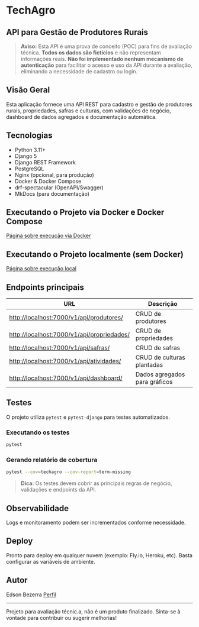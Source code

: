 # TechAgro

## API para Gestão de Produtores Rurais


> **Aviso:** Esta API é uma prova de conceito (POC) para fins de avaliação técnica. **Todos os dados são fictícios** e não representam informações reais. **Não foi implementado nenhum mecanismo de autenticação** para facilitar o acesso e uso da API durante a avaliação, eliminando a necessidade de cadastro ou login.

## Visão Geral
Esta aplicação fornece uma API REST para cadastro e gestão de produtores rurais, propriedades, safras e culturas, com validações de negócio, dashboard de dados agregados e documentação automática.

## Tecnologias
- Python 3.11+
- Django 5
- Django REST Framework
- PostgreSQL
- Nginx (opcional, para produção)
- Docker & Docker Compose
- drf-spectacular (OpenAPI/Swagger)
- MkDocs (para documentação)


## Executando o Projeto via Docker e Docker Compose
[Página sobre execução via Docker](https://edcastanha.github.io/TechAgro/ExecDocker/)

## Executando o Projeto localmente (sem Docker)
[Página sobre execução local](https://edcastanha.github.io/TechAgro/ExecLocal/)

## Endpoints principais
|   URL   | Descrição |
|---------|-----------|
|[http://localhost:7000/v1/api/produtores/](http://localhost:7000/v1/api/produtores/) | CRUD de produtores |
|[http://localhost:7000/v1/api/propriedades/](http://localhost:7000/v1/api/propriedades/) | CRUD de propriedades |
|[http://localhost:7000/v1/api/safras/](http://localhost:7000/v1/api/safras/) | CRUD de safras |
|[http://localhost:7000/v1/api/atividades/](http://localhost:7000/v1/api/atividades/) | CRUD de culturas plantadas |
|[http://localhost:7000/v1/api/dashboard/](http://localhost:7000/v1/api/dashboard/) | Dados agregados para gráficos | 


## Testes

O projeto utiliza `pytest` e `pytest-django` para testes automatizados.

### Executando os testes

```bash
pytest
```

### Gerando relatório de cobertura

```bash
pytest --cov=techagro --cov-report=term-missing
```

> **Dica:** Os testes devem cobrir as principais regras de negócio, validações e endpoints da API.

## Observabilidade
Logs e monitoramento podem ser incrementados conforme necessidade.

## Deploy
Pronto para deploy em qualquer nuvem (exemplo: Fly.io, Heroku, etc). Basta configurar as variáveis de ambiente.

## Autor
Edson Bezerra 
[Perfil](https://www.linkedin.com/in/edsonlbfilho/)

---
Projeto para avaliação técnic.a, não é um produto finalizado. Sinta-se à vontade para contribuir ou sugerir melhorias!

